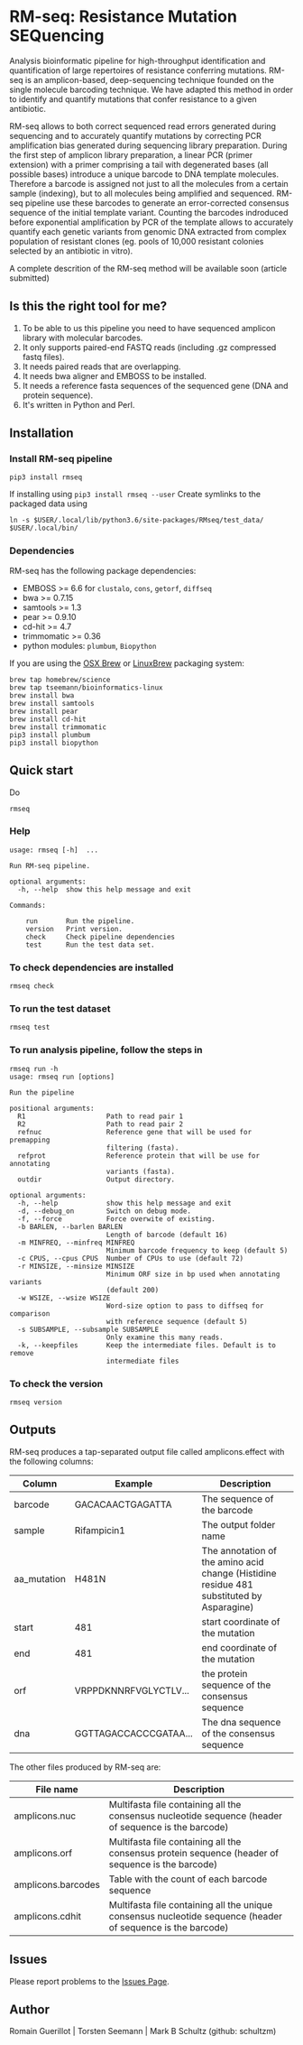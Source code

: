 # RM-seq: Resistance Mutation SEQuencing

Analysis bioinformatic pipeline for high-throughput identification and quantification of large repertoires of resistance conferring mutations.
RM-seq is an amplicon-based, deep-sequencing technique founded on the single molecule barcoding technique. We have adapted this method in order to identify and quantify mutations that confer resistance to a given antibiotic.

RM-seq allows to both correct sequenced read errors generated during sequencing and to accurately quantify mutations by correcting PCR amplification bias generated during sequencing library preparation. During the first step of amplicon library preparation, a linear PCR (primer extension) with a primer comprising a tail with degenerated bases (all possible bases) introduce a unique barcode to DNA template molecules. Therefore a barcode is assigned not just to all the molecules from a certain sample (indexing), but to all molecules being amplified and sequenced. RM-seq pipeline use these barcodes to generate an error-corrected consensus sequence of the initial template variant. Counting the barcodes indroduced before exponential amplification by PCR of the template allows to accurately quantify each genetic variants from genomic DNA extracted from complex population of resistant clones (eg. pools of 10,000 resistant colonies selected by an antibiotic in vitro).

A complete descrition of the RM-seq method will be available soon (article submitted)

## Is this the right tool for me?

1. To be able to us this pipeline you need to have sequenced amplicon library with molecular barcodes.
2. It only supports paired-end FASTQ reads (including .gz compressed fastq files).
3. It needs paired reads that are overlapping.
3. It needs bwa aligner and EMBOSS to be installed.
4. It needs a reference fasta sequences of the sequenced gene (DNA and protein sequence).
4. It's written in Python and Perl.

## Installation

### Install RM-seq pipeline
```
pip3 install rmseq
```

If installing using `pip3 install rmseq --user`
Create symlinks to the packaged data using 

    ln -s $USER/.local/lib/python3.6/site-packages/RMseq/test_data/ $USER/.local/bin/

### Dependencies
RM-seq has the following package dependencies:
* EMBOSS >= 6.6 for `clustalo`, `cons`, `getorf`, `diffseq`
* bwa >= 0.7.15
* samtools >= 1.3
* pear >= 0.9.10
* cd-hit >= 4.7
* trimmomatic >= 0.36
* python modules: `plumbum`, `Biopython`

If you are using the [OSX Brew](http://brew.sh/) or [LinuxBrew](http://linuxbrew.sh/) packaging system:
```
brew tap homebrew/science
brew tap tseemann/bioinformatics-linux
brew install bwa
brew install samtools
brew install pear
brew install cd-hit
brew install trimmomatic
pip3 install plumbum
pip3 install biopython
```

## Quick start

Do

    rmseq

### Help

    usage: rmseq [-h]  ...

    Run RM-seq pipeline.

    optional arguments:
      -h, --help  show this help message and exit

    Commands:

        run       Run the pipeline.
        version   Print version.
        check     Check pipeline dependencies
        test      Run the test data set.

### To check dependencies are installed

    rmseq check

### To run the test dataset

    rmseq test

### To run analysis pipeline, follow the steps in

    rmseq run -h
    usage: rmseq run [options]

    Run the pipeline

    positional arguments:
      R1                    Path to read pair 1
      R2                    Path to read pair 2
      refnuc                Reference gene that will be used for premapping
                            filtering (fasta).
      refprot               Reference protein that will be use for annotating
                            variants (fasta).
      outdir                Output directory.

    optional arguments:
      -h, --help            show this help message and exit
      -d, --debug_on        Switch on debug mode.
      -f, --force           Force overwite of existing.
      -b BARLEN, --barlen BARLEN
                            Length of barcode (default 16)
      -m MINFREQ, --minfreq MINFREQ
                            Minimum barcode frequency to keep (default 5)
      -c CPUS, --cpus CPUS  Number of CPUs to use (default 72)
      -r MINSIZE, --minsize MINSIZE
                            Minimum ORF size in bp used when annotating variants
                            (default 200)
      -w WSIZE, --wsize WSIZE
                            Word-size option to pass to diffseq for comparison
                            with reference sequence (default 5)
      -s SUBSAMPLE, --subsample SUBSAMPLE
                            Only examine this many reads.
      -k, --keepfiles       Keep the intermediate files. Default is to remove
                            intermediate files

### To check the version

    rmseq version

## Outputs

RM-seq produces a tap-separated output file called amplicons.effect with the following columns:

Column | Example | Description
-------|---------|------------
barcode | GACACAACTGAGATTA | The sequence of the barcode
sample | Rifampicin1 | The output folder name
aa_mutation | H481N | The annotation of the amino acid change (Histidine residue 481 substituted by Asparagine)
start |  481 | start coordinate of the mutation 
end | 481 | end coordinate of the mutation
orf | VRPPDKNNRFVGLYCTLV... | the protein sequence of the consensus sequence
dna | GGTTAGACCACCCGATAA... | The dna sequence of the consensus sequence

The other files produced by RM-seq are:

File name | Description
----------|------------
amplicons.nuc | Multifasta file containing all the consensus nucleotide sequence (header of sequence is the barcode)
amplicons.orf | Multifasta file containing all the consensus protein sequence (header of sequence is the barcode)
amplicons.barcodes | Table with the count of each barcode sequence
amplicons.cdhit | Multifasta file containing all the unique consensus nucleotide sequence (header of sequence is the barcode)


## Issues

Please report problems to the [Issues Page](https://github.com/rguerillot/RM-seq/issues).

## Author

Romain Guerillot | Torsten Seemann | Mark B Schultz (github: schultzm)
